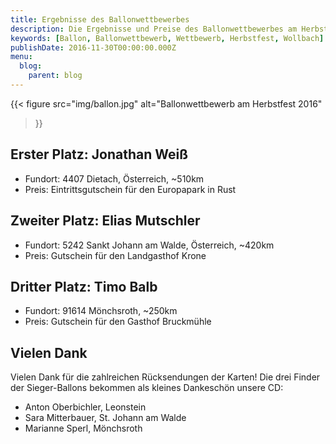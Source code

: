 ```yaml
---
title: Ergebnisse des Ballonwettbewerbes
description: Die Ergebnisse und Preise des Ballonwettbewerbes am Herbstfest mit Gewinnern, Zielort und Preisen.
keywords: [Ballon, Ballonwettbewerb, Wettbewerb, Herbstfest, Wollbach]
publishDate: 2016-11-30T00:00:00.000Z
menu:
  blog:
    parent: blog
---
```


{{< figure src="img/ballon.jpg"
           alt="Ballonwettbewerb am Herbstfest 2016"
>}}

## Erster Platz: Jonathan Weiß
- Fundort: 4407 Dietach, Österreich, ~510km
- Preis: Eintrittsgutschein für den Europapark in Rust

## Zweiter Platz: Elias Mutschler
- Fundort: 5242 Sankt Johann am Walde, Österreich, ~420km
- Preis: Gutschein für den Landgasthof Krone

## Dritter Platz: Timo Balb
- Fundort: 91614 Mönchsroth, ~250km
- Preis: Gutschein für den Gasthof Bruckmühle

## Vielen Dank
Vielen Dank für die zahlreichen Rücksendungen der Karten!
Die drei Finder der Sieger-Ballons bekommen als kleines Dankeschön unsere CD:
- Anton Oberbichler, Leonstein
- Sara Mitterbauer, St. Johann am Walde
- Marianne Sperl, Mönchsroth
